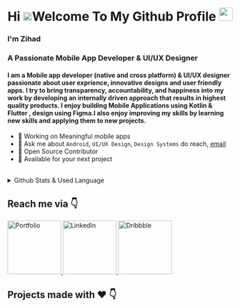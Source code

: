 
<h1 align="center">Hi <img src="https://raw.githubusercontent.com/MartinHeinz/MartinHeinz/master/wave.gif" width="20px" >Welcome To My Github Profile <img src="https://images.emojiterra.com/google/android-11/512px/1f468-1f4bb.png" width="30px"></h1>

### I'm Zihad
### A Passionate Mobile App Developer & UI/UX Designer 
<h4 >I am a Mobile app developer (native and cross platform) & UI/UX designer passionate about user exprience, innovative designs and user friendly apps. I try to bring transparency, accountability, and happiness into my work by developing an internally driven approach that results in highest quality products. I enjoy building Mobile Applications using Kotlin & Flutter , design using Figma.I also enjoy improving my skills by learning new skills and applying them to new projects.</h4>

* 📱 Working on Meaningful mobile apps 
* 💬 Ask me about ``Android``, ``UI/UX Design``, ``Design Systems``  do reach, [email](mailto:mdzihad321@gmail.com)
* 📝 Open Source Contributor
* 💌 Available for your next project

<br />
<details>
<summary> Github Stats & Used Language</summary>
<br>
 
![Zihad's GitHub stats](https://github-readme-stats.vercel.app/api?username=mdzihad89&show_icons=true&theme=radical)
 
<a href="https://github.com/mdzihad89/github-readme-stats"><img alt="Zihad's Top Languages" src="https://github-readme-stats.vercel.app/api/top-langs/?username=mdzihad89&langs_count=8&count_private=true&layout=compact&theme=react&hide_border=true&bg_color=0D1117" /></a>
 
</details>

## Reach me via 👇
<p float="left">
 
 <a href="http://mdzihad.ezyro.com/" title="Redirect to Portfolio">
    <img src="https://user-images.githubusercontent.com/83513508/138871923-def73de7-067c-4008-a14a-d599bfde00d7.png" width="120" alt="Portfolio" />
  </a>
  
  <a href="https://www.linkedin.com/in/md-zihad-9286161a6/" title="Redirect to LinkedIn">
    <img src="https://user-images.githubusercontent.com/83513508/138793638-47206484-3036-477f-bbc7-cf1f67cdb9e9.png" width="120" alt="LinkedIn" />
  </a>
  
  <a href="https://dribbble.com/md_zihad" title="Redirect to Dribbble">
    <img src="https://user-images.githubusercontent.com/83513508/138793641-0f69aca0-dd3e-4cfc-a2ea-48094cbbbe00.png" width="120" alt="Dribbble" />
  </a>

</p>

## Projects made with ❤️ 👇

 




